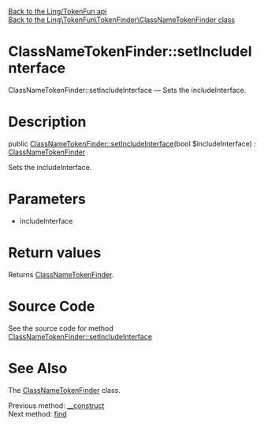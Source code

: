 [Back to the Ling/TokenFun api](https://github.com/lingtalfi/TokenFun/blob/master/doc/api/Ling/TokenFun.md)<br>
[Back to the Ling\TokenFun\TokenFinder\ClassNameTokenFinder class](https://github.com/lingtalfi/TokenFun/blob/master/doc/api/Ling/TokenFun/TokenFinder/ClassNameTokenFinder.md)


ClassNameTokenFinder::setIncludeInterface
================



ClassNameTokenFinder::setIncludeInterface — Sets the includeInterface.




Description
================


public [ClassNameTokenFinder::setIncludeInterface](https://github.com/lingtalfi/TokenFun/blob/master/doc/api/Ling/TokenFun/TokenFinder/ClassNameTokenFinder/setIncludeInterface.md)(bool $includeInterface) : [ClassNameTokenFinder](https://github.com/lingtalfi/TokenFun/blob/master/doc/api/Ling/TokenFun/TokenFinder/ClassNameTokenFinder.md)




Sets the includeInterface.




Parameters
================


- includeInterface

    


Return values
================

Returns [ClassNameTokenFinder](https://github.com/lingtalfi/TokenFun/blob/master/doc/api/Ling/TokenFun/TokenFinder/ClassNameTokenFinder.md).








Source Code
===========
See the source code for method [ClassNameTokenFinder::setIncludeInterface](https://github.com/lingtalfi/TokenFun/blob/master/TokenFinder/ClassNameTokenFinder.php#L62-L66)


See Also
================

The [ClassNameTokenFinder](https://github.com/lingtalfi/TokenFun/blob/master/doc/api/Ling/TokenFun/TokenFinder/ClassNameTokenFinder.md) class.

Previous method: [__construct](https://github.com/lingtalfi/TokenFun/blob/master/doc/api/Ling/TokenFun/TokenFinder/ClassNameTokenFinder/__construct.md)<br>Next method: [find](https://github.com/lingtalfi/TokenFun/blob/master/doc/api/Ling/TokenFun/TokenFinder/ClassNameTokenFinder/find.md)<br>

